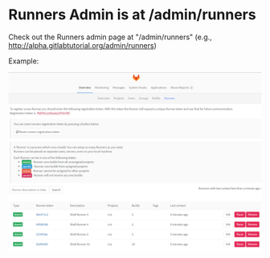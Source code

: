 # Runners Admin is at /admin/runners

Check out the Runners admin page at "<Your GitLab URL>/admin/runners"
(e.g., http://alpha.gitlabtutorial.org/admin/runners)

Example:

![Runners Admin page](../images/runners-admin-page.png)
